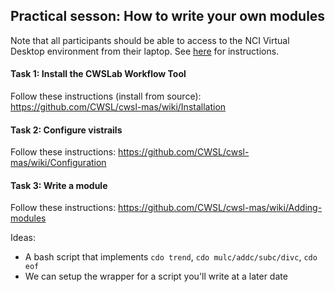 ## Practical sesson: How to write your own modules

Note that all participants should be able to access to the NCI Virtual Desktop environment from their laptop. 
See [here](https://github.com/CWSL/cwsl-mas/wiki/Connecting-to-the-CWSLab) for instructions.


#### Task 1: Install the CWSLab Workflow Tool 

Follow these instructions (install from source): https://github.com/CWSL/cwsl-mas/wiki/Installation

#### Task 2: Configure vistrails

Follow these instructions: https://github.com/CWSL/cwsl-mas/wiki/Configuration

#### Task 3: Write a module 

Follow these instructions: https://github.com/CWSL/cwsl-mas/wiki/Adding-modules

Ideas: 
* A bash script that implements `cdo trend`, `cdo mulc/addc/subc/divc`, `cdo eof`
* We can setup the wrapper for a script you'll write at a later date


